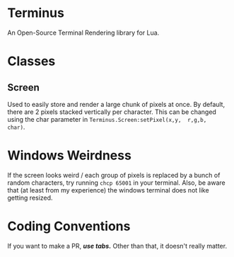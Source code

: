 # Terminus
An Open-Source Terminal Rendering library for Lua.

# Classes
## Screen
Used to easily store and render a large chunk of pixels at once. By default, there are 2 pixels stacked vertically per character. This can be changed using the char parameter in `Terminus.Screen:setPixel(x,y,  r,g,b,  char)`.

# Windows Weirdness
If the screen looks weird / each group of pixels is replaced by a bunch of random characters, try running `chcp 65001` in your terminal. Also, be aware that (at least from my experience) the windows terminal does not like getting resized.

# Coding Conventions
If you want to make a PR, ***use tabs.*** Other than that, it doesn't really matter.